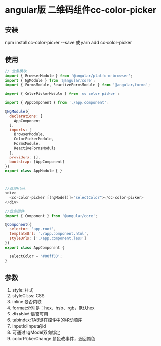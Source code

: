 # angular版 二维码组件cc-color-picker

## 安装
npm install cc-color-picker --save 或 yarn add cc-color-picker

## 使用
```javascript
// 业务模块
import { BrowserModule } from '@angular/platform-browser';
import { NgModule } from '@angular/core';
import { FormsModule, ReactiveFormsModule } from '@angular/forms';

import { ColorPickerModule } from 'cc-color-picker';

import { AppComponent } from './app.component';

@NgModule({
  declarations: [
    AppComponent
  ],
  imports: [
    BrowserModule,
    ColorPickerModule,
    FormsModule,
    ReactiveFormsModule
  ],
  providers: [],
  bootstrap: [AppComponent]
})
export class AppModule { }



//业务html
<div>
  <cc-color-picker [(ngModel)]="selectColor"></cc-color-picker>
</div>

//业务组件
import { Component } from '@angular/core';

@Component({
  selector: 'app-root',
  templateUrl: './app.component.html',
  styleUrls: ['./app.component.less']
})
export class AppComponent {

  selectColor = '#00ff00';
}


```

## 参数
1. style: 样式<br>
2. styleClass: CSS<br>
3. inline:是否内联<br>
4. format:分别是：hex、hsb、rgb，默认hex<br>
5. disabled:是否可用<br>
6. tabindex:TAB键在控件中的移动顺序<br>
7. inputId:Input的id<br>
8. 可通过ngModel双向绑定
9. colorPickerChange:颜色改事件，返回颜色
